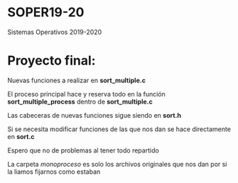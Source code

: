 # SOPER19-20
Sistemas Operativos 2019-2020

# Proyecto final:

Nuevas funciones a realizar en **sort_multiple.c**

El proceso principal hace y reserva todo en  la función **sort_multiple_process** dentro de **sort_multiple.c**

Las cabeceras de nuevas funciones sigue siendo en **sort.h**

Si se necesita modificar funciones de las que nos dan se hace directamente en **sort.c**

Espero que no de problemas al tener todo repartido

La carpeta _monoproceso_ es solo los archivos originales que nos dan por si la liamos fijarnos como estaban
